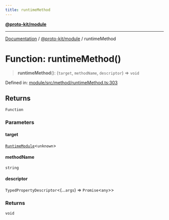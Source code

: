 ```yaml
---
title: runtimeMethod
---
```


[**@proto-kit/module**](../README.md)

***

[Documentation](../../../README.md) / [@proto-kit/module](../README.md) / runtimeMethod

# Function: runtimeMethod()

> **runtimeMethod**(): (`target`, `methodName`, `descriptor`) => `void`

Defined in: [module/src/method/runtimeMethod.ts:303](https://github.com/proto-kit/framework/blob/28efa802e3737fc3b77339148b307ef7246f3ef1/packages/module/src/method/runtimeMethod.ts#L303)

## Returns

`Function`

### Parameters

#### target

[`RuntimeModule`](../classes/RuntimeModule.md)\<`unknown`\>

#### methodName

`string`

#### descriptor

`TypedPropertyDescriptor`\<(...`args`) => `Promise`\<`any`\>\>

### Returns

`void`
